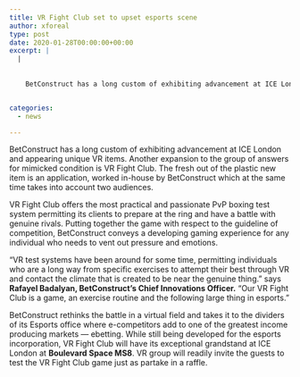```yaml
---
title: VR Fight Club set to upset esports scene
author: xforeal 
type: post
date: 2020-01-28T00:00:00+00:00
excerpt: |
  |
     
    
    BetConstruct has a long custom of exhibiting advancement at ICE London and appearing unique VR products


categories:
  - news

---
```

BetConstruct has a long custom of exhibiting advancement at ICE London and appearing unique VR items. Another expansion to the group of answers for mimicked condition is VR Fight Club. The fresh out of the plastic new item is an application, worked in-house by BetConstruct which at the same time takes into account two audiences.&nbsp;

VR Fight Club offers the most practical and passionate PvP boxing test system permitting its clients to prepare at the ring and have a battle with genuine rivals. Putting together the game with respect to the guideline of competition, BetConstruct conveys a developing gaming experience for any individual who needs to vent out pressure and emotions.&nbsp;

&ldquo;VR test systems have been around for some time, permitting individuals who are a long way from specific exercises to attempt their best through VR and contact the climate that is created to be near the genuine thing.&rdquo; says **Rafayel Badalyan, BetConstruct&rsquo;s Chief Innovations Officer.** &ldquo;Our VR Fight Club is a game, an exercise routine and the following large thing in esports.&rdquo;

BetConstruct rethinks the battle in a virtual field and takes it to the dividers of its Esports office where e-competitors add to one of the greatest income producing markets &#8212; ebetting. While still being developed for the esports incorporation, VR Fight Club will have its exceptional grandstand at ICE London at **Boulevard Space MS8**. VR group will readily invite the guests to test the VR Fight Club game just as partake in a raffle.